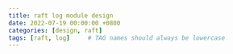 ```yaml
---
title: raft log module design 
date: 2022-07-19 00:00:00 +0800
categories: [design, raft]
tags: [raft, log]     # TAG names should always be lowercase
---
```

